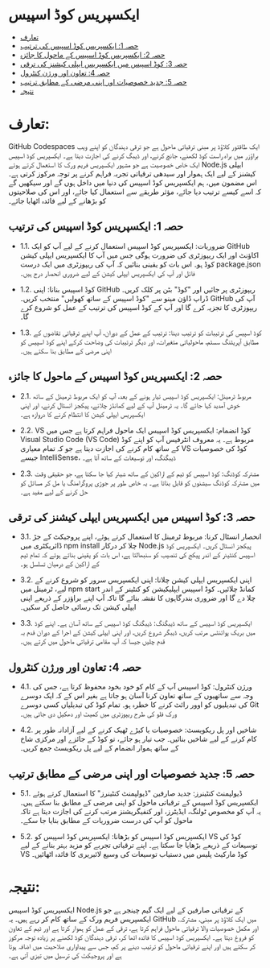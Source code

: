 # ایکسپریس کوڈ اسپیس

- [تعارف](#تعارف)
- [حصہ 1: ایکسپریس کوڈ اسپیس کی ترتیب](#حصہ-1-ایکسپریس-کوڈ-اسپیس-کی-ترتیب)
- [حصہ 2: ایکسپریس کوڈ اسپیس کے ماحول کا جائزہ](#حصہ-2-ایکسپریس-کوڈ-اسپیس-کے-ماحول-کا-جائزہ)
- [حصہ 3: کوڈ اسپیس میں ایکسپریس ایپلی کیشنز کی ترقی](#حصہ-3-کوڈ-اسپیس-میں-ایکسپریس-ایپلی-کی-شنز-کی-ترقی)
- [حصہ 4: تعاون اور ورژن کنٹرول](#حصہ-4-تعاون-اور-ورژن-کنٹرول)
- [حصہ 5: جدید خصوصیات اور اپنی مرضی کے مطابق ترتیب](#حصہ-5-جدید-خصوصیات-اور-اپنی-مرضی-کے-مطابق-ترتیب)
- [نتیجہ](#نتیجہ)

# تعارف:

GitHub Codespaces ایک طاقتور کلاؤڈ پر مبنی ترقیاتی ماحول ہے جو ترقی دہندگان کو اپنے ویب براؤزر میں براہ راست کوڈ لکھنے، جانچ کرنے، اور ڈیبگ کرنے کی اجازت دیتا ہے۔ ایکسپریس کوڈ اسپیس ایک خاص خصوصیت ہے جو مشہور ایکسپریس فریم ورک کا استعمال کرتے ہوئے Node.js ایپلی کیشنز کے لیے ایک ہموار اور سیدھی ترقیاتی تجربہ فراہم کرنے پر توجہ مرکوز کرتی ہے۔ اس مضمون میں، ہم ایکسپریس کوڈ اسپیس کی دنیا میں داخل ہوں گے اور سیکھیں گے کہ اسے کیسے ترتیب دیا جائے، مؤثر طریقے سے استعمال کیا جائے، اور اس کی صلاحیتوں کو بڑھانے کے لیے فائدہ اٹھایا جائے۔

## حصہ 1: ایکسپریس کوڈ اسپیس کی ترتیب

- 1.1. ضروریات:
ایکسپریس کوڈ اسپیس استعمال کرنے کے لیے آپ کو ایک GitHub اکاؤنٹ اور ایک ریپوزٹری کی ضرورت ہوگی جس میں آپ کا ایکسپریس ایپلی کیشن کوڈ ہو۔ اس بات کو یقینی بنائیں کہ آپ کی ریپوزٹری میں ایک درست package.json فائل اور آپ کی ایکسپریس ایپلی کیشن کے لیے ضروری انحصار درج ہیں۔

- 1.2. کوڈ اسپیس بنانا:
اپنی GitHub ریپوزٹری پر جائیں اور "کوڈ" بٹن پر کلک کریں۔ ڈراپ ڈاؤن مینو سے "کوڈ اسپیس کے ساتھ کھولیں" منتخب کریں۔ GitHub آپ کی ریپوزٹری کا تجزیہ کرے گا اور آپ کے کوڈ اسپیس کی ترتیب کے عمل کو شروع کرے گا۔

- 1.3. کوڈ اسپیس کی ترتیبات کو ترتیب دینا:
ترتیب کے عمل کے دوران، آپ اپنے ترقیاتی تقاضوں کے مطابق آپریٹنگ سسٹم، ماحولیاتی متغیرات، اور دیگر ترتیبات کی وضاحت کرکے اپنے کوڈ اسپیس کو اپنی مرضی کے مطابق بنا سکتے ہیں۔

## حصہ 2: ایکسپریس کوڈ اسپیس کے ماحول کا جائزہ

- 2.1. مربوط ٹرمینل:
ایکسپریس کوڈ اسپیس تیار ہونے کے بعد، آپ کو ایک مربوط ٹرمینل کے ساتھ خوش آمدید کہا جائے گا۔ یہ ٹرمینل آپ کے لیے کمانڈز چلانے، پیکجز انسٹال کرنے، اور اپنی ایکسپریس ایپلی کیشن کا انتظام کرنے کا دروازہ ہے۔

- 2.2. VS کوڈ انضمام:
ایکسپریس کوڈ اسپیس ایک ماحول فراہم کرتا ہے جس میں Visual Studio Code (VS Code) مربوط ہے۔ یہ معروف انٹرفیس آپ کو اپنے کوڈ کے ساتھ کام کرنے کی اجازت دیتا ہے جو کہ تمام معیاری VS کوڈ کی خصوصیات جیسے IntelliSense، ڈیبگنگ، اور توسیعات کے ساتھ آتا ہے۔

- 2.3. مشترکہ کوڈنگ:
کوڈ اسپیس کو ٹیم کے اراکین کے ساتھ شیئر کیا جا سکتا ہے، جو حقیقی وقت میں مشترکہ کوڈنگ سیشنوں کو قابل بناتا ہے۔ یہ خاص طور پر جوڑی پروگرامنگ یا مل کر مسائل کو حل کرنے کے لیے مفید ہے۔

## حصہ 3: کوڈ اسپیس میں ایکسپریس ایپلی کیشنز کی ترقی

- 3.1. انحصار انسٹال کرنا:
مربوط ٹرمینل کا استعمال کرتے ہوئے، اپنے پروجیکٹ کے جڑ ڈائریکٹری میں npm install چلا کر درکار Node.js پیکجز انسٹال کریں۔ ایکسپریس کوڈ اسپیس کنٹینر کے اندر پیکج کی تنصیب کو سنبھالتا ہے، اس بات کو یقینی بناتے ہوئے کہ تمام ٹیم کے اراکین کے درمیان تسلسل ہو۔

- 3.2. اپنی ایکسپریس ایپلی کیشن چلانا:
اپنی ایکسپریس سرور کو شروع کرنے کے لیے، ٹرمینل میں npm start کمانڈ چلائیں۔ کوڈ اسپیس ایپلیکیشن کو کنٹینر کے اندر چلا دے گا اور ضروری بندرگاہوں کا نقشہ بنائے گا تاکہ آپ اپنے براؤزر کے ذریعے اپنی ایپلی کیشن تک رسائی حاصل کر سکیں۔

- 3.3. ایکسپریس کوڈ اسپیس کے ساتھ ڈیبگنگ:
ڈیبگنگ کوڈ اسپیس کے ساتھ آسان ہے۔ اپنے کوڈ میں بریک پوائنٹس مرتب کریں، ڈیبگر شروع کریں، اور اپنی ایپلی کیشن کے اجرا کے دوران قدم بہ قدم چلیں جیسا کہ آپ مقامی ترقیاتی ماحول میں کرتے ہیں۔

## حصہ 4: تعاون اور ورژن کنٹرول

- 4.1. ورژن کنٹرول:
کوڈ اسپیس آپ کے کام کو خود بخود محفوظ کرتا ہے، جس کی وجہ سے ساتھیوں کے ساتھ تعاون کرنا آسان ہو جاتا ہے بغیر اس کے کہ ایک دوسرے کی تبدیلیوں کو اوور رائٹ کرنے کا خطرہ ہو۔ تمام کوڈ کی تبدیلیاں کسی دوسرے Git ورک فلو کی طرح ریپوزٹری میں کمیٹ اور دھکیل دی جاتی ہیں۔

- 4.2. شاخیں اور پل ریکویسٹ:
خصوصیات یا کیڑے ٹھیک کرنے کے لیے آزادانہ طور پر کام کرنے کے لیے شاخیں بنائیں۔ جب تیار ہو جائے، تو کوڈ کے جائزے اور مرکزی شاخ کے ساتھ ہموار انضمام کے لیے پل ریکویسٹ جمع کریں۔

## حصہ 5: جدید خصوصیات اور اپنی مرضی کے مطابق ترتیب

- 5.1. ڈیولپمنٹ کنٹینرز:
جدید صارفین "ڈیولپمنٹ کنٹینرز" کا استعمال کرتے ہوئے ایکسپریس کوڈ اسپیس کے ترقیاتی ماحول کو اپنی مرضی کے مطابق بنا سکتے ہیں۔ یہ آپ کو مخصوص ٹولنگ، ایڈیٹرز، اور کنفیگریشنز مرتب کرنے کی اجازت دیتا ہے تاکہ ماحول کو آپ کی درست ضروریات کے مطابق بنایا جا سکے۔

- 5.2. ایکسپریس کوڈ اسپیس کو بڑھانا:
ایکسپریس کوڈ اسپیس کو VS کوڈ کی توسیعات کے ذریعے بڑھایا جا سکتا ہے۔ اپنے ترقیاتی تجربے کو مزید بہتر بنانے کے لیے VS کوڈ مارکیٹ پلیس میں دستیاب توسیعات کی وسیع لائبریری کا فائدہ اٹھائیں۔

# نتیجہ:

ایکسپریس کوڈ اسپیس Node.js کے ترقیاتی صارفین کے لیے ایک گیم چینجر ہے جو ایکسپریس فریم ورک کے ساتھ کام کر رہے ہیں۔ یہ GitHub میں ایک کلاؤڈ پر مبنی، مشترکہ، اور مکمل خصوصیات والا ترقیاتی ماحول فراہم کرتا ہے، ترقی کے عمل کو ہموار کرتا ہے اور ٹیم کے تعاون کو فروغ دیتا ہے۔ ایکسپریس کوڈ اسپیس کا فائدہ اٹھا کر، ترقی دہندگان کوڈ لکھنے پر زیادہ توجہ مرکوز کر سکتے ہیں اور اپنے ترقیاتی ماحول کو ترتیب دینے پر کم، جس سے پیداواری صلاحیت میں اضافہ ہوتا ہے اور پروجیکٹ کی ترسیل میں تیزی آتی ہے۔
